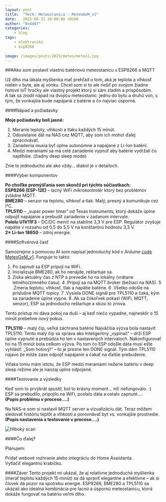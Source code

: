 ```yaml
---
layout: post
title:	"Tech: Meteostanica - MeteoGeM_v1"
date:	2025-08-31 10:00:00 +0200 
author: "0x4d47"
categories:
    - blog
tags:
    - elektronika
    - esp8266
   
image: /images/posts/2025/meteo/meteo1.jpg
---
```




###Ako som postavil vlastnú batériovú meteostanicu s ESP8266 a MQTT

Už dlho ma lákala myšlienka mať prehľad o tom, aká je teplota a vlhkosť nielen v byte, ale aj vonku. Chcel som si to ale riešiť po svojom žiadne hotové IoT hračky ale vlastný projekt ktorý si sám zladím a prispôsobím.  
A tak sa zrodil nápad na dvojicu meteostaníc: jednu do bytu a druhú von, s tým, že vonkajšia bude napájaná z batérie a čo najviac úsporná.

####Nápad a požiadavky

**Moje požiadavky boli jasné:**  
1. Meranie teploty, vlhkosti a tlaku každých 15 minút.  
2. Odosielanie dát na NAS cez MQTT, aby som ich mohol ďalej spracovávať.  
3. Zariadenia musia byť úplne autonómne a napájané z Li-Ion batérií.  
4. Medzi meraniami sa má celé zariadenie vypnúť aby batérie vydržali čo najdlhšie. (žiadny deep sleep mode)

Znie to jednoducho ale ako vždy... diabol je v detailoch.  

####Výber komponentov

**Po chvíľke premýšľania som skončil pri týchto súčiastkach:**  
**ESP8266 (ESP-12E)** – lacný WiFi mikrokontrolér ktorý bez problémov zvládne MQTT.  
**BME280** – senzor na teplotu, vlhkosť a tlak. Malý, presný a komunikuje cez I²C.  
**TPL5110** – „super power timer“ od Texas Instruments, ktorý dokáže úplne odpojiť napájanie a prebudiť zariadenie v zadanom intervale.  
**Pololu U1V11F3** – DC/DC menič na stabilné 3,3 V pre ESP. Regulátor zvyšuje napätie v rozsahu od 0,5 do 5,5 V na konštantnú hodnotu 3,3 V.  
**2× Li-Ion 18650** – zdroj energie.


####Softvérová časť

Samozrejme s pomocou AI som napísal jednoduchý kód v Arduine [code MeteoGeM_v1](https://github.com/0x00mg/C-language/tree/main/MeteoGeM). Funguje to takto:  
1. Po zapnutí sa ESP pripojí na WiFi.
2. Inicializuje BME280, ak ho nenájde, reštartuje sa.
3. Získa aktuálny čas z NTP a prevedie ho na lokálny (vrátane letného/zimného času).
4 .Pripojí sa na MQTT broker (bežiaci na NAS).
5 .Zmeria teplotu, vlhkosť, tlak a napätie batérie.
6 .Všetko odošle na príslušné MQTT topicy.
7 .Vysiela DONE signál pre TPL5110 a čaká, kým sa zariadenie úplne vypne.
8 .Ak sa čokoľvek pokazí (WiFi, MQTT, senzor), ESP sa jednoducho reštartuje a skúsi to znova.

Tento prístup mi dáva pokoj na duši – aj keď niečo vypadne, najneskôr o 15 minút prebehne nový pokus.

**TPL5110** – malý čip, veľká záchrana batérie
Najväčšia výzva bola nastaviť TPL5110. Tento malý čip sa správa ako inteligentný „vypínač“ – drží ESP úplne vypnuté a prebúdza ho len v nastavených intervaloch. Nakonfigurovať ho na 15 minút bola celkom výzva.
Po tom čo ESP odošle dáta musí ešte vyhlásiť: „Som hotový!“ – to je presne ten DONE signál. Tým dám TPL5110 najavo že môže zase odpojiť napájanie a čakať na ďalšie prebudenie.

Vďaka tomu mám istotu, že ESP medzi meraniami nežerie batériu v deep sleep režime ale je naozaj úplne odpojené.

####Testovanie a výsledky

Keď som to prvýkrát spustil, bol to krásny moment... nič nefungovalo. :)  
ESP sa prebudilo, pripojilo na WiFi, poslalo dáta a ostalo zapnuté....  
**(Popis problému v procese....)**

Na NAS-e som si nastavil MQTT server a vizualizáciu dát. Teraz môžem sledovať históriu teplôt a vlhkosti a porovnávať byt vs. vonkajšie prostredie.  
**(Popis nastavenia a testovanie v procese....)**

![Hlboký scan](/images/posts/2025/meteo/meteo1.jpg)

####Čo ďalej?

Plánujem:

Pridať webové rozhranie alebo integráciu do Home Assistanta.  
Vytlačiť elegantnú krabičku.  


####Záver
Tento projekt mi ukázal, že aj relatívne jednoduchá myšlienka (merať teplotu každých 15 minút) sa dá spraviť elegantne a efektívne – ak si človek dá pozor na spotrebu energie.
ESP8266, BME280 a TPL5110 sa ukázali ako ideálna kombinácia pre lacnú a úspornú meteostanicu, ktorá dokáže fungovať na batériu veľmi dlho.
